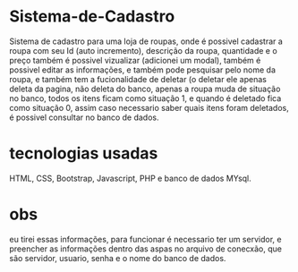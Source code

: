 # Sistema-de-Cadastro

Sistema de cadastro para uma loja de roupas, onde é possivel cadastrar a roupa com seu Id (auto incremento), descrição da roupa, quantidade e o preço também é possivel vizualizar (adicionei um modal), também é possivel editar as informações, e também pode pesquisar pelo nome da roupa, e também tem a fucionalidade de deletar (o deletar ele apenas deleta da pagina, não deleta do banco, apenas a roupa muda de situação no banco, todos os itens ficam como situação 1, e quando é deletado fica como situação 0, assim caso necessario saber quais itens foram deletados, é possivel consultar no banco de dados.

# tecnologias usadas
HTML, CSS, Bootstrap, Javascript, PHP e banco de dados MYsql.

# obs
eu tirei essas informações, para funcionar é necessario ter um servidor, e preencher as informações dentro das aspas no arquivo de conecxão, que são servidor, usuario, senha e o nome do banco de dados.
